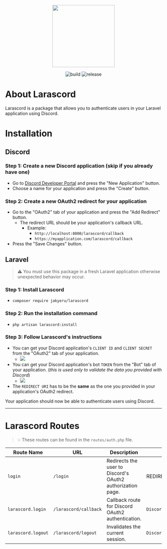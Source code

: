 [comment]: <> (# Larascord)

[comment]: <> (> :warning: This project is under heavy development and is not ready for use.)

[comment]: <> (Larascord is a package that allows you to interact with the Discord API within your Laravel application.)
<p align="center">
    <a href="https://github.com/JakyeRU/Larascord" target="_blank">
        <img src="https://raw.githubusercontent.com/JakyeRU/Larascord/main/Larascord-transparent.png" height=200>
    </a>
</p>

<p align="center">
    <img src="https://img.shields.io/github/workflow/status/JakyeRU/Larascord/Run%20tests?style=for-the-badge" alt="build">
    <img src="https://img.shields.io/github/v/release/jakyeru/larascord?color=blue&style=for-the-badge" alt="release">
</p>

# About Larascord
Larascord is a package that allows you to authenticate users in your Laravel application using Discord.

# Installation
## Discord
### Step 1: Create a new Discord application (skip if you already have one)
* Go to [Discord Developer Portal](https://discord.com/developers/applications) and press the "New Application" button.
* Choose a name for your application and press the "Create" button.


### Step 2: Create a new OAuth2 redirect for your application
* Go to the "OAuth2" tab of your application and press the "Add Redirect" button.
  * The redirect URL should be your application's callback URL.
    * Example:
      * `http://localhost:8000/larascord/callback`
      * `https://myapplication.com/larascord/callback`
* Press the "Save Changes" button.



## Laravel
> :warning: You must use this package in a fresh Laravel application otherwise unexpected behavior may occur.
### Step 1: Install Larascord
* `composer require jakyeru/larascord`
### Step 2: Run the installation command
* `php artisan larascord:install`
### Step 3: Follow Larascord's instructions
* You can get your Discord application's `CLIENT ID` and `CLIENT SECRET` from the "OAuth2" tab of your application.
  * ![](https://i.imgur.com/YJnM4H5.png)
* You can get your Discord application's bot `TOKEN` from the "Bot" tab of your application. (_this is used only to validate the data you provided with Discord_)
  * ![](https://i.imgur.com/ppLVjRY.png)
* The `REDIRECT URI` has to be the **same** as the one you provided in your application's OAuth2 redirect.

Your application should now be able to authenticate users using Discord.

---
# Larascord Routes
> 💡 These routes can be found in the `routes/auth.php` file.

| Route Name | URL | Description | Action | Method |
| ---------- | ---- | ----------- | ------ | ------ |
| `login` | `/login` | Redirects the user to Discord's OAuth2 authorization page. | REDIRECT | `GET` |
| `larascord.login` | `/larascord/callback` | Callback route for Discord OAuth2 authentication. | `DiscordController@login` | `GET` |
| `larascord.logout` | `/larascord/logout` | Invalidates the current session.| `DiscordController@logout` | `POST` |
